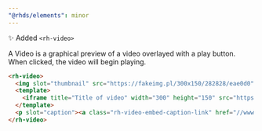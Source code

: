 ```yaml
---
"@rhds/elements": minor
---
```


✨ Added `<rh-video>`

A Video is a graphical preview of a video overlayed with a play button. When clicked, the video will begin playing.

```html
<rh-video>
  <img slot="thumbnail" src="https://fakeimg.pl/300x150/282828/eae0d0" alt="Image description"/>
  <template>
    <iframe title="Title of video" width="300" height="150" src="https://www.youtube.com/embed/Hc8emNr2igU" frameborder="0" allow="accelerometer; autoplay; clipboard-write; encrypted-media; gyroscope; picture-in-picture; web-share" referrerpolicy="strict-origin-when-cross-origin" allowfullscreen></iframe>
  </template>
  <p slot="caption"><a class="rh-video-embed-caption-link" href="//www.redhat.com">View the infographic</a></p>
</rh-video>
```
